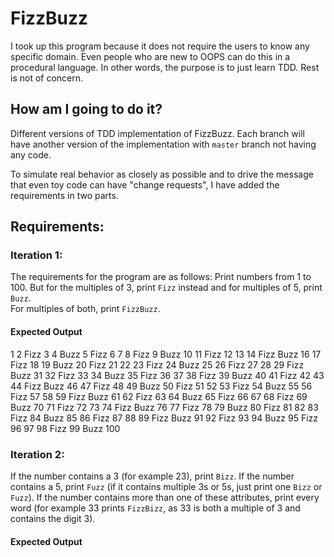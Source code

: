 # FizzBuzz

I took up this program because it does not require the users to know any specific domain. Even people who are new to OOPS can do this in a procedural language. In other words, the purpose is to just learn TDD. Rest is not of concern.

## How am I going to do it?
Different versions of TDD implementation of FizzBuzz. Each branch will have another version of the implementation with `master` branch not having any code. 

To simulate real behavior as closely as possible and to drive the message that even toy code can have "change requests", I have added the requirements in two parts.

## Requirements:
### Iteration 1:
The requirements for the program are as follows:
Print numbers from 1 to 100.
But for the multiples of 3, print `Fizz` instead and for multiples of 5, print `Buzz`. \
For multiples of both, print `FizzBuzz`.

#### Expected Output
1
2
Fizz
3
4
Buzz
5
Fizz
6
7
8
Fizz
9
Buzz
10
11
Fizz
12
13
14
Fizz
Buzz
16
17
Fizz
18
19
Buzz
20
Fizz
21
22
23
Fizz
24
Buzz
25
26
Fizz
27
28
29
Fizz
Buzz
31
32
Fizz
33
34
Buzz
35
Fizz
36
37
38
Fizz
39
Buzz
40
41
Fizz
42
43
44
Fizz
Buzz
46
47
Fizz
48
49
Buzz
50
Fizz
51
52
53
Fizz
54
Buzz
55
56
Fizz
57
58
59
Fizz
Buzz
61
62
Fizz
63
64
Buzz
65
Fizz
66
67
68
Fizz
69
Buzz
70
71
Fizz
72
73
74
Fizz
Buzz
76
77
Fizz
78
79
Buzz
80
Fizz
81
82
83
Fizz
84
Buzz
85
86
Fizz
87
88
89
Fizz
Buzz
91
92
Fizz
93
94
Buzz
95
Fizz
96
97
98
Fizz
99
Buzz
100

### Iteration 2:
If the number contains a 3 (for example 23), print `Bizz`.
If the number contains a 5, print `Fuzz` (if it contains multiple 3s or 5s, just print one `Bizz` or `Fuzz`).
If the number contains more than one of these attributes, print every word (for example 33 prints `FizzBizz`, as 33 is both a multiple of 3 and contains the digit 3).

#### Expected Output

